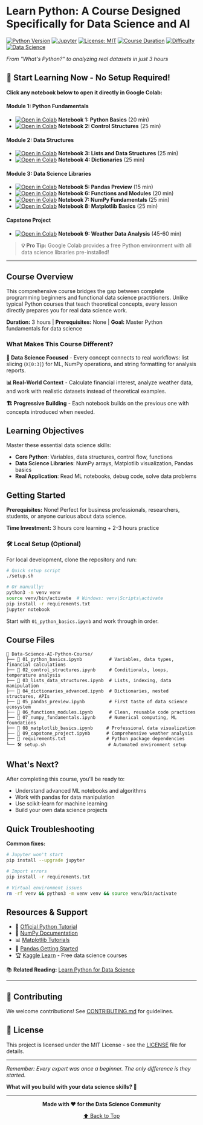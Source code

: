 # Learn Python: A Course Designed Specifically for Data Science and AI

[![Python Version](https://img.shields.io/badge/python-3.7%2B-blue)](https://python.org)
[![Jupyter](https://img.shields.io/badge/jupyter-notebook-orange)](https://jupyter.org)
[![License: MIT](https://img.shields.io/badge/License-MIT-green.svg)](LICENSE)
[![Course Duration](https://img.shields.io/badge/duration-3%20hours-brightgreen)](#course-overview)
[![Difficulty](https://img.shields.io/badge/difficulty-beginner-success)](#getting-started)
[![Data Science](https://img.shields.io/badge/focus-data%20science-blueviolet)](#what-makes-this-course-different)

*From "What's Python?" to analyzing real datasets in just 3 hours*

## 🚀 Start Learning Now - No Setup Required!

**Click any notebook below to open it directly in Google Colab:**

#### **Module 1: Python Fundamentals**
- [![Open in Colab](https://colab.research.google.com/assets/colab-badge.svg)](https://colab.research.google.com/github/BridgingAISocietySummerSchools/Data-Science-AI-Python-Course/blob/main/01_python_basics.ipynb) **Notebook 1: Python Basics** (20 min)
- [![Open in Colab](https://colab.research.google.com/assets/colab-badge.svg)](https://colab.research.google.com/github/BridgingAISocietySummerSchools/Data-Science-AI-Python-Course/blob/main/02_control_structures.ipynb) **Notebook 2: Control Structures** (25 min)

#### **Module 2: Data Structures**
- [![Open in Colab](https://colab.research.google.com/assets/colab-badge.svg)](https://colab.research.google.com/github/BridgingAISocietySummerSchools/Data-Science-AI-Python-Course/blob/main/03_lists_data_structures.ipynb) **Notebook 3: Lists and Data Structures** (25 min)
- [![Open in Colab](https://colab.research.google.com/assets/colab-badge.svg)](https://colab.research.google.com/github/BridgingAISocietySummerSchools/Data-Science-AI-Python-Course/blob/main/04_dictionaries_advanced.ipynb) **Notebook 4: Dictionaries** (25 min)

#### **Module 3: Data Science Libraries**
- [![Open in Colab](https://colab.research.google.com/assets/colab-badge.svg)](https://colab.research.google.com/github/BridgingAISocietySummerSchools/Data-Science-AI-Python-Course/blob/main/05_pandas_preview.ipynb) **Notebook 5: Pandas Preview** (15 min)
- [![Open in Colab](https://colab.research.google.com/assets/colab-badge.svg)](https://colab.research.google.com/github/BridgingAISocietySummerSchools/Data-Science-AI-Python-Course/blob/main/06_functions_modules.ipynb) **Notebook 6: Functions and Modules** (20 min)
- [![Open in Colab](https://colab.research.google.com/assets/colab-badge.svg)](https://colab.research.google.com/github/BridgingAISocietySummerSchools/Data-Science-AI-Python-Course/blob/main/07_numpy_fundamentals.ipynb) **Notebook 7: NumPy Fundamentals** (25 min)
- [![Open in Colab](https://colab.research.google.com/assets/colab-badge.svg)](https://colab.research.google.com/github/BridgingAISocietySummerSchools/Data-Science-AI-Python-Course/blob/main/08_matplotlib_basics.ipynb) **Notebook 8: Matplotlib Basics** (25 min)

#### **Capstone Project**
- [![Open in Colab](https://colab.research.google.com/assets/colab-badge.svg)](https://colab.research.google.com/github/BridgingAISocietySummerSchools/Data-Science-AI-Python-Course/blob/main/09_capstone_project.ipynb) **Notebook 9: Weather Data Analysis** (45-60 min)

> **💡 Pro Tip:** Google Colab provides a free Python environment with all data science libraries pre-installed!

---

## Course Overview

This comprehensive course bridges the gap between complete programming beginners and functional data science practitioners. Unlike typical Python courses that teach theoretical concepts, every lesson directly prepares you for real data science work.

**Duration:** 3 hours | **Prerequisites:** None | **Goal:** Master Python fundamentals for data science

### What Makes This Course Different?

**🎯 Data Science Focused** - Every concept connects to real workflows: list slicing (`X[0:3]`) for ML, NumPy operations, and string formatting for analysis reports.

**📊 Real-World Context** - Calculate financial interest, analyze weather data, and work with realistic datasets instead of theoretical examples.

**🏗️ Progressive Building** - Each notebook builds on the previous one with concepts introduced when needed.

## Learning Objectives

Master these essential data science skills:
- **Core Python**: Variables, data structures, control flow, functions
- **Data Science Libraries**: NumPy arrays, Matplotlib visualization, Pandas basics  
- **Real Application**: Read ML notebooks, debug code, solve data problems

## Getting Started

**Prerequisites:** None! Perfect for business professionals, researchers, students, or anyone curious about data science.

**Time Investment:** 3 hours core learning + 2-3 hours practice

### 🛠️ Local Setup (Optional)

For local development, clone the repository and run:

```bash
# Quick setup script
./setup.sh

# Or manually:
python3 -m venv venv
source venv/bin/activate  # Windows: venv\Scripts\activate
pip install -r requirements.txt
jupyter notebook
```

Start with `01_python_basics.ipynb` and work through in order.

## Course Files

```
📁 Data-Science-AI-Python-Course/
├── 📓 01_python_basics.ipynb          # Variables, data types, financial calculations
├── 📓 02_control_structures.ipynb     # Conditionals, loops, temperature analysis  
├── 📓 03_lists_data_structures.ipynb  # Lists, indexing, data manipulation
├── 📓 04_dictionaries_advanced.ipynb  # Dictionaries, nested structures, APIs
├── 📓 05_pandas_preview.ipynb         # First taste of data science ecosystem
├── 📓 06_functions_modules.ipynb      # Clean, reusable code practices
├── 📓 07_numpy_fundamentals.ipynb     # Numerical computing, ML foundations
├── 📓 08_matplotlib_basics.ipynb     # Professional data visualization
├── 📓 09_capstone_project.ipynb      # Comprehensive weather analysis
├── 📄 requirements.txt               # Python package dependencies
└── 🛠️ setup.sh                       # Automated environment setup
```

## What's Next?

After completing this course, you'll be ready to:
- Understand advanced ML notebooks and algorithms  
- Work with pandas for data manipulation
- Use scikit-learn for machine learning
- Build your own data science projects

## Quick Troubleshooting

**Common fixes:**
```bash
# Jupyter won't start
pip install --upgrade jupyter

# Import errors  
pip install -r requirements.txt

# Virtual environment issues
rm -rf venv && python3 -m venv venv && source venv/bin/activate
```

## Resources & Support

- 📘 [Official Python Tutorial](https://docs.python.org/3/tutorial/)
- 🔢 [NumPy Documentation](https://numpy.org/doc/) 
- 📊 [Matplotlib Tutorials](https://matplotlib.org/stable/tutorials/)
- 🐼 [Pandas Getting Started](https://pandas.pydata.org/getting_started.html)
- 🏆 [Kaggle Learn](https://www.kaggle.com/learn) - Free data science courses

📚 **Related Reading:** [Learn Python for Data Science](https://medium.com/@christoph.j.weisser28/learn-python-a-course-designed-specifically-for-data-science-and-ai-f5a3ed1de719)

---

## 🤝 Contributing

We welcome contributions! See [CONTRIBUTING.md](CONTRIBUTING.md) for guidelines.

## 📄 License

This project is licensed under the MIT License - see the [LICENSE](LICENSE) file for details.

---

*Remember: Every expert was once a beginner. The only difference is they started.*

**What will you build with your data science skills? 🚀**

---

<div align="center">

**Made with ❤️ for the Data Science Community**

[⬆ Back to Top](#learn-python-a-course-designed-specifically-for-data-science-and-ai)

</div>

